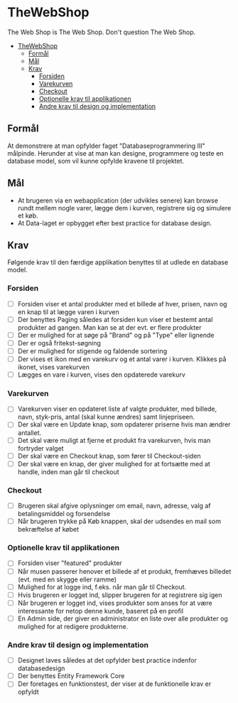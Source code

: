 # TheWebShop
The Web Shop is The Web Shop. Don't question The Web Shop.

- [TheWebShop](#thewebshop)
  - [Formål](#formål)
  - [Mål](#mål)
  - [Krav](#krav)
    - [Forsiden](#forsiden)
    - [Varekurven](#varekurven)
    - [Checkout](#checkout)
    - [Optionelle krav til applikationen](#optionelle-krav-til-applikationen)
    - [Andre krav til design og implementation](#andre-krav-til-design-og-implementation)

## Formål

At demonstrere at man opfylder faget "Databaseprogrammering III" målpinde. Herunder at vise at man kan designe, programmere og teste en database model, som vil kunne opfylde kravene til projektet.

## Mål
- At brugeren via en webapplication (der udvikles senere) kan browse rundt mellem nogle varer, lægge dem i kurven, registrere sig og simulere et køb.
- At Data-laget er opbygget efter best practice for database design.

## Krav
Følgende krav til den færdige applikation benyttes til at udlede en database model.

### Forsiden
- [ ] Forsiden viser et antal produkter med et billede af hver, prisen, navn og en knap til at lægge varen i kurven
- [ ] Der benyttes Paging således at forsiden kun viser et bestemt antal produkter ad gangen. Man kan se at der evt. er flere produkter
- [ ] Der er mulighed for at søge på "Brand" og på "Type" eller lignende
- [ ] Der er også fritekst-søgning
- [ ] Der er mulighed for stigende og faldende sortering
- [ ] Der vises et ikon med en varekurv og et antal varer i kurven. Klikkes på ikonet, vises varekurven
- [ ] Lægges en vare i kurven, vises den opdaterede varekurv

### Varekurven
- [ ] Varekurven viser en opdateret liste af valgte produkter, med billede, navn, styk-pris, antal (skal kunne ændres) samt linjepriseen.
- [ ] Der skal være en Update knap, som opdaterer priserne hvis man ændrer antallet.
- [ ] Det skal være muligt at fjerne et produkt fra varekurven, hvis man fortryder valget
- [ ] Der skal være en Checkout knap, som fører til Checkout-siden
- [ ] Der skal være en knap, der giver mulighed for at fortsætte med at handle, inden man går til checkout

### Checkout
- [ ] Brugeren skal afgive oplysninger om email, navn, adresse, valg af betalingsmiddel og forsendelse
- [ ] Når brugeren trykke på Køb knappen, skal der udsendes en mail som bekræftelse af købet

### Optionelle krav til applikationen
- [ ] Forsiden viser "featured" produkter
- [ ] Når musen passerer henover et billede af et produkt, fremhæves billedet (evt. med en skygge eller ramme)
- [ ] Mulighed for at logge ind, f.eks. når man går til Checkout. 
- [ ] Hvis brugeren er logget ind, slipper brugeren for at registrere sig igen
- [ ] Når brugeren er logget ind, vises produkter som anses for at være interessante for netop denne kunde, baseret på en profil
- [ ] En Admin side, der giver en administrator en liste over alle produkter og mulighed for at redigere produkterne.

### Andre krav til design og implementation
- [ ] Designet laves således at det opfylder best practice indenfor databasedesign
- [ ] Der benyttes Entity Framework Core
- [ ] Der foretages en funktionstest, der viser at de funktionelle krav er opfyldt